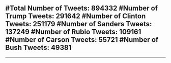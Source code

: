 #Total Number of Tweets: 894332 
#Number of Trump Tweets: 291642
#Number of Clinton Tweets: 251179
#Number of Sanders Tweets: 137249
#Number of Rubio Tweets: 109161
#Number of Carson Tweets: 55721
#Number of Bush Tweets: 49381
---
---
